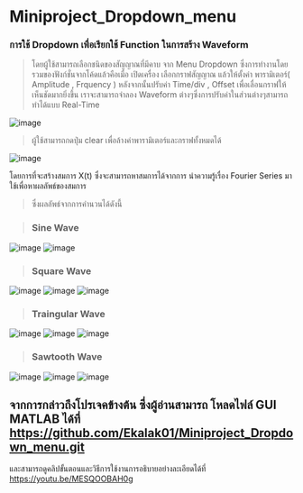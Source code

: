 # Miniproject_Dropdown_menu
### การใช้ Dropdown เพื่อเรียกใช้ Function ในการสร้าง Waveform
> โดยผู้ใช้สามารถเลือกชนิดของสัญญาณที่มีคาบ จาก Menu Dropdown ซึ่งการทำงานโดยรวมของฟังก์ชั่นจากโค้ดแล้วคือเมื่อ เปิดเครื่อง เลือกกราฟสัญญาณ แล้วให้ตั้งค่า พารามิเตอร์( Amplitude , Frquency ) หลังจากนั้นปรับค่า Time/div , Offset เพื่อเลื่อนกราฟให้เห็นชัดมากยิ่งขึ้น เราจะสามารถจำลอง Waveform ต่างๆซึ่งการปรับค่าในส่วนต่างๆสามารถทำได้แบบ Real-Time

![image](https://user-images.githubusercontent.com/87509688/142722815-c9a6c339-2e19-49a6-ab64-09cfc31392ff.png)

> ผู้ใช้สามารถกดปุ่ม clear เพื่อล้างค่าพารามิเตอร์และกราฟทั้งหมดได้

![image](https://user-images.githubusercontent.com/20890109/142723348-59f32214-ed48-4b98-b083-52038696df58.png)


                    
โดยการที่จะสร้างสมการ X(t) ซึ่งจะสามารถหาสมการได้จากการ นำความรู้เรื่อง Fourier Series มาใช้เพื่อหาผลลัพธ์ของสมการ
> ซึ่งผลลัพธ์จากการคำนวนได้ดังนี้

> ### Sine Wave 

![image](https://user-images.githubusercontent.com/87509688/142722805-31e417de-f455-4076-bc87-b18d74d47d1e.png)
![image](https://user-images.githubusercontent.com/87509688/142723130-4e66d9fc-8d7b-475e-bf3b-d7d59806023e.png)

> ### Square Wave 

![image](https://user-images.githubusercontent.com/87509688/142722634-1ed24a6e-5653-413a-86df-800b0bb64045.png)
![image](https://user-images.githubusercontent.com/87509688/142722714-e88b7f38-a460-44a7-9b0d-4ba32d51087c.png)
![image](https://user-images.githubusercontent.com/87509688/142723101-d6e6d390-d556-4382-889b-2f965bb8ffe3.png)


> ### Traingular Wave 

![image](https://user-images.githubusercontent.com/87509688/142722873-7a1c9bb8-e440-487b-9aa3-a17832865506.png)
![image](https://user-images.githubusercontent.com/87509688/142722853-79b1a16d-14b7-4c2f-b0c7-01ddd20bf207.png)
![image](https://user-images.githubusercontent.com/87509688/142723110-35e31ac2-5bb6-4105-bfd9-4963389dcf91.png)


> ### Sawtooth Wave 

![image](https://user-images.githubusercontent.com/87509688/142722770-6f5c3fb9-3744-48cb-8927-80637c379a41.png)
![image](https://user-images.githubusercontent.com/87509688/142722784-82a2b41e-bd67-4217-a4da-5f5a7f3e4a0a.png)
![image](https://user-images.githubusercontent.com/87509688/142723115-6a31d6e0-8ddd-4a6e-b275-954a6a2a84de.png)

## จากการกล่าวถึงโปรเจคข้างต้น ซึ่งผู้อ่านสามารถ โหลดไฟล์ GUI MATLAB ได้ที่ https://github.com/Ekalak01/Miniproject_Dropdown_menu.git
และสามารถดูคลิปขั้นตอนและวิธีการใช้งานการอธิบายอย่างละเอียดได้ที่ https://youtu.be/MESQOOBAH0g

